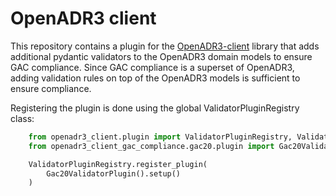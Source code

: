 # OpenADR3 client

This repository contains a plugin for the [OpenADR3-client](https://github.com/ElaadNL/openadr3-client) library that adds additional pydantic validators to the OpenADR3 domain models to ensure GAC compliance. Since GAC compliance is a superset of OpenADR3, adding validation rules on top of the OpenADR3 models is sufficient to ensure compliance.

Registering the plugin is done using the global ValidatorPluginRegistry class:

```python
    from openadr3_client.plugin import ValidatorPluginRegistry, ValidatorPlugin
    from openadr3_client_gac_compliance.gac20.plugin import Gac20ValidatorPlugin

    ValidatorPluginRegistry.register_plugin(
        Gac20ValidatorPlugin().setup()
    )
```